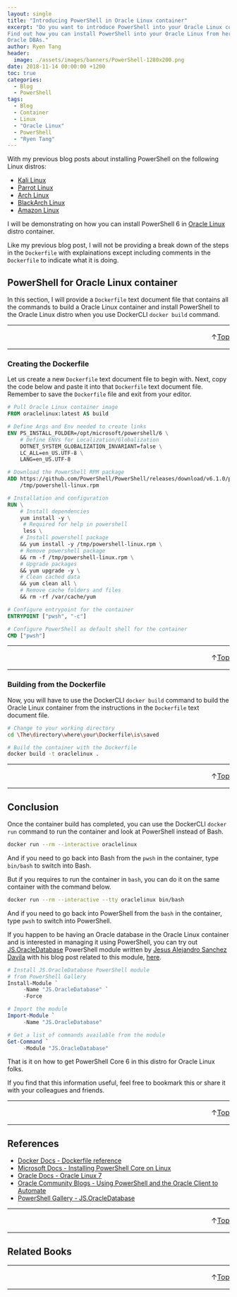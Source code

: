 ```yaml
---
layout: single
title: "Introducing PowerShell in Oracle Linux container"
excerpt: "Do you want to introduce PowerShell into your Oracle Linux container?
Find out how you can install PowerShell into your Oracle Linux from here for
Oracle DBAs."
author: Ryen Tang
header:
  image: ./assets/images/banners/PowerShell-1280x200.png
date: 2018-11-14 00:00:00 +1200
toc: true
categories: 
  - Blog
  - PowerShell
tags:
  - Blog
  - Container
  - Linux
  - "Oracle Linux"
  - PowerShell
  - "Ryen Tang"
---
```


With my previous blog posts about installing PowerShell on the following Linux
distros:

- [Kali Linux](https://kiazhi.github.io/blog/powershell/Getting-PowerShell-in-Kali-Linux-container/)
- [Parrot Linux](https://kiazhi.github.io/blog/powershell/Needing-PowerShell-in-Parrot-Linux-container/)
- [Arch Linux](https://kiazhi.github.io/blog/powershell/Looking-for-PowerShell-in-Arch-Linux-container/)
- [BlackArch Linux](https://kiazhi.github.io/blog/powershell/Having-PowerShell-in-BlackArch-container/)
- [Amazon Linux](https://kiazhi.github.io/blog/powershell/Adding-PowerShell-in-Amazon-Linux-container/)

I will be demonstrating on how you can install PowerShell 6 in
[Oracle Linux](https://www.oracle.com/linux/) distro container.

Like my previous blog post, I will not be providing a break down of the steps
in the `Dockerfile` with explainations except including comments in the
`Dockerfile` to indicate what it is doing.

## PowerShell for Oracle Linux container

In this section, I will provide a `Dockerfile` text document file that contains
all the commands to build a Oracle Linux container and install PowerShell to
the Oracle Linux distro when you use DockerCLI `docker build` command.

<hr style='margin-top: 0.5em; margin-bottom: 0em; border-top: 1px solid #eaeaea'>
<p style='font-size: 16px; vertical-align: top; text-align: right;'>↑<a href='#top'>Top</a></p>

<!-- kiazhi.github.io - In-Article - Text & Image Advertisement -->
<ins class="adsbygoogle"
     style="display:block; text-align:center;"
     data-ad-layout="in-article"
     data-ad-format="fluid"
     data-ad-client="ca-pub-8419393181202253"
     data-ad-slot="9347590764"></ins>
<script>
     (adsbygoogle = window.adsbygoogle || []).push({});
</script>

<hr style='margin-top: 0.5em; margin-bottom: 0em; border-top: 1px solid #eaeaea'>

### Creating the Dockerfile

Let us create a new `Dockerfile` text document file to begin with.
Next, copy the code below and paste it into that `Dockerfile` text document
file.
Remember to save the `Dockerfile` file and exit from your editor.

```dockerfile
# Pull Oracle Linux container image
FROM oraclelinux:latest AS build

# Define Args and Env needed to create links
ENV PS_INSTALL_FOLDER=/opt/microsoft/powershell/6 \
    # Define ENVs for Localization/Globalization
    DOTNET_SYSTEM_GLOBALIZATION_INVARIANT=false \
    LC_ALL=en_US.UTF-8 \
    LANG=en_US.UTF-8

# Download the PowerShell RPM package
ADD https://github.com/PowerShell/PowerShell/releases/download/v6.1.0/powershell-6.1.0-1.rhel.7.x86_64.rpm \
    /tmp/powershell-linux.rpm

# Installation and configuration
RUN \
    # Install dependencies
    yum install -y \
     # Required for help in powershell
     less \
    # Install powershell package
    && yum install -y /tmp/powershell-linux.rpm \
    # Remove powershell package
    && rm -f /tmp/powershell-linux.rpm \
    # Upgrade packages
    && yum upgrade -y \
    # Clean cached data
    && yum clean all \
    # Remove cache folders and files
    && rm -rf /var/cache/yum

# Configure entrypoint for the container
ENTRYPOINT ["pwsh", "-c"]

# Configure PowerShell as default shell for the container
CMD ["pwsh"]
```

<hr style='margin-top: 0.5em; margin-bottom: 0em; border-top: 1px solid #eaeaea'>
<p style='font-size: 16px; vertical-align: top; text-align: right;'>↑<a href='#top'>Top</a></p>

<!-- kiazhi.github.io - In-Article - Text & Image Advertisement -->
<ins class="adsbygoogle"
     style="display:block; text-align:center;"
     data-ad-layout="in-article"
     data-ad-format="fluid"
     data-ad-client="ca-pub-8419393181202253"
     data-ad-slot="9347590764"></ins>
<script>
     (adsbygoogle = window.adsbygoogle || []).push({});
</script>

<hr style='margin-top: 0.5em; margin-bottom: 0em; border-top: 1px solid #eaeaea'>

### Building from the Dockerfile

Now, you will have to use the DockerCLI `docker build` command to build the
Oracle Linux container from the instructions in the `Dockerfile` text
document file.

```sh
# Change to your working directory
cd \The\directory\where\your\Dockerfile\is\saved

# Build the container with the Dockerfile
docker build -t oraclelinux .
```

<hr style='margin-top: 0.5em; margin-bottom: 0em; border-top: 1px solid #eaeaea'>
<p style='font-size: 16px; vertical-align: top; text-align: right;'>↑<a href='#top'>Top</a></p>

<!-- kiazhi.github.io - In-Article - Text & Image Advertisement -->
<ins class="adsbygoogle"
     style="display:block; text-align:center;"
     data-ad-layout="in-article"
     data-ad-format="fluid"
     data-ad-client="ca-pub-8419393181202253"
     data-ad-slot="9347590764"></ins>
<script>
     (adsbygoogle = window.adsbygoogle || []).push({});
</script>

<hr style='margin-top: 0.5em; margin-bottom: 0em; border-top: 1px solid #eaeaea'>

## Conclusion

Once the container build has completed, you can use the DockerCLI `docker run`
command to run the container and look at PowerShell instead of Bash.

```sh
docker run --rm --interactive oraclelinux
```

And if you need to go back into Bash from the `pwsh` in the container,
type `bin/bash` to switch into Bash.

But if you requires to run the container in `bash`, you can do it on the same
container with the command below.

```sh
docker run --rm --interactive --tty oraclelinux bin/bash
```

And if you need to go back into PowerShell from the `bash` in the container,
type `pwsh` to switch into PowerShell.

If you happen to be having an Oracle database in the Oracle Linux container and
is interested in managing it using PowerShell, you can try out
[JS.OracleDatabase](https://www.powershellgallery.com/packages/JS.OracleDatabase)
PowerShell module written by
[Jesus Alejandro Sanchez Davila](https://community.oracle.com/people/Jesus%20Sanchez)
with his blog post related to this module,
[here](https://community.oracle.com/blogs/jsanchez_tips/2017/12/13/using-powershell-and-the-oracle-client-to-automate).

```powershell
# Install JS.OracleDatabase PowerShell module
# from PowerShell Gallery
Install-Module `
     -Name "JS.OracleDatabase" `
     -Force

# Import the module
Import-Module `
     -Name "JS.OracleDatabase"

# Get a list of commands available from the module
Get-Command `
     -Module "JS.OracleDatabase"
```

That is it on how to get PowerShell Core 6 in this distro for Oracle Linux
folks.

If you find that this information useful, feel free to bookmark this or share
it with your colleagues and friends.

<hr style='margin-top: 0.5em; margin-bottom: 0em; border-top: 1px solid #eaeaea'>
<p style='font-size: 16px; vertical-align: top; text-align: right;'>↑<a href='#top'>Top</a></p>

<!-- kiazhi.github.io - In-Article - Text & Image Advertisement -->
<ins class="adsbygoogle"
     style="display:block; text-align:center;"
     data-ad-layout="in-article"
     data-ad-format="fluid"
     data-ad-client="ca-pub-8419393181202253"
     data-ad-slot="9347590764"></ins>
<script>
     (adsbygoogle = window.adsbygoogle || []).push({});
</script>

<hr style='margin-top: 0.5em; margin-bottom: 0em; border-top: 1px solid #eaeaea'>

## References

- [Docker Docs - Dockerfile reference](https://docs.docker.com/engine/reference/builder/)
- [Microsoft Docs - Installing PowerShell Core on Linux](https://docs.microsoft.com/en-us/powershell/scripting/setup/installing-powershell-core-on-linux)
- [Oracle Docs - Oracle Linux 7](https://docs.oracle.com/cd/E52668_01/)
- [Oracle Community Blogs - Using PowerShell and the Oracle Client to Automate](https://community.oracle.com/blogs/jsanchez_tips/2017/12/13/using-powershell-and-the-oracle-client-to-automate)
- [PowerShell Gallery - JS.OracleDatabase](https://www.powershellgallery.com/packages/JS.OracleDatabase)

<hr style='margin-top: 0.5em; margin-bottom: 0em; border-top: 1px solid #eaeaea'>
<p style='font-size: 16px; vertical-align: top; text-align: right;'>↑<a href='#top'>Top</a></p>

<!-- kiazhi.github.io - In-Article - Text & Image Advertisement -->
<ins class="adsbygoogle"
     style="display:block; text-align:center;"
     data-ad-layout="in-article"
     data-ad-format="fluid"
     data-ad-client="ca-pub-8419393181202253"
     data-ad-slot="9347590764"></ins>
<script>
     (adsbygoogle = window.adsbygoogle || []).push({});
</script>

<hr style='margin-top: 0.5em; margin-bottom: 0em; border-top: 1px solid #eaeaea'>

## Related Books

<div id="amzn-assoc-ad-a810e3df-f462-4f55-be29-a78a4507d7bf"></div><script async src="//z-na.amazon-adsystem.com/widgets/onejs?MarketPlace=US&adInstanceId=a810e3df-f462-4f55-be29-a78a4507d7bf"></script>

<hr style='margin-top: 0.5em; margin-bottom: 0em; border-top: 1px solid #eaeaea'>
<p style='font-size: 16px; vertical-align: top; text-align: right;'>↑<a href='#top'>Top</a></p>

<!-- kiazhi.github.io - In-Article - Text & Image Advertisement -->
<ins class="adsbygoogle"
     style="display:block; text-align:center;"
     data-ad-layout="in-article"
     data-ad-format="fluid"
     data-ad-client="ca-pub-8419393181202253"
     data-ad-slot="9347590764"></ins>
<script>
     (adsbygoogle = window.adsbygoogle || []).push({});
</script>

<hr style='margin-top: 0.5em; margin-bottom: 0em; border-top: 1px solid #eaeaea'>
